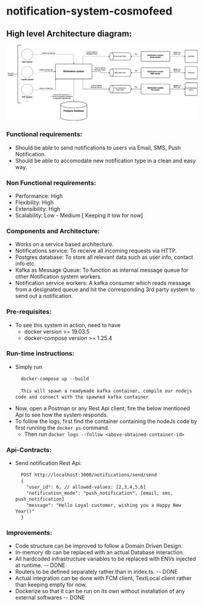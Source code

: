 # notification-system-cosmofeed

## High level Architecture diagram:
![alt text](https://github.com/padas2/notification-system-cosmofeed/blob/master/notification-system-cosmofeed.jpg?raw=true)

### Functional requirements:
* Should be able to send notifications to users via Email, SMS, Push Notification.
* Should be able to accomodate new notification type in a clean and easy way.

### Non Functional requirements:
* Performance: High
* Flexibility: High
* Extensibility: High
* Scalability: Low - Medium [ Keeping it low for now]

### Components and Architecture:
* Works on a service based architecture.
* Notifications service: To receive all incoming requests via HTTP.
* Postgres database: To store all relevant data such as user info, contact info etc.
* Kafka as Message Queue: To function as internal message queue for other Notification system workers.
* Notification service workers: A kafka consumer which reads message from a designated queue and hit the corresponding 3rd party system to send out
                                a notification.

### Pre-requisites:
* To see this system in action, need to have 
  * docker version >= 19.03.5
  * docker-compose version >= 1.25.4

### Run-time instructions:
  * Simply run 
      ```
        docker-compose up --build

        This will spawn a readymade kafka container, compile our nodejs code and connect with the spawned kafka container
      ```
  * Now, open a Postman or any Rest Api client, fire the below mentioned Api to see how the system responds.
  * To follow the logs, first find the container containing the nodeJs code by first running the ```docker ps``` command.
    * Then run ```docker logs --follow <above-obtained-container-id>```
        
### Api-Contracts:
* Send notification Rest Api:
  ```
    POST http://localhost:3000/notifications/send/send
    {
      "user_id": 6, // allowed-values: [2,3,4,5,6]
      "notification_mode": "push_notification", [email, sms, push_notification]
      "message": "Hello Loyal customer, wishing you a Happy New Year()"
    }
  ``` 

### Improvements:
* Code structure can be improved to follow a Domain Driven Design.
* In-memory db can be replaced with an actual Database interaction.
* All hardcoded infrastructure variables to be replaced with ENVs injected at runtime.   -- DONE
* Routers to be defined separately rather than in index.ts.                              -- DONE
* Actual integration can be done with FCM client, TextLocal client rather than keeping empty for now.
* Dockerize so that it can be run on its own without installation of any external softwares -- DONE
